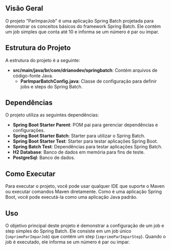## Visão Geral

O projeto "ParImparJob" é uma aplicação Spring Batch projetada para demonstrar os conceitos básicos do framework Spring Batch. Ele contém um job simples que conta até 10 e informa se um número é par ou impar.

## Estrutura do Projeto

A estrutura do projeto é a seguinte:

- **src/main/java/br/com/drianodev/springbatch**: Contém arquivos de código-fonte Java.
    - **ParImparBatchConfig.java**: Classe de configuração para definir jobs e steps do Spring Batch.

## Dependências

O projeto utiliza as seguintes dependências:

- **Spring Boot Starter Parent**: POM pai para gerenciar dependências e configurações.
- **Spring Boot Starter Batch**: Starter para utilizar o Spring Batch.
- **Spring Boot Starter Test**: Starter para testar aplicações Spring Boot.
- **Spring Batch Test**: Dependências para testar aplicações Spring Batch.
- **H2 Database**: Banco de dados em memória para fins de teste.
- **PostgreSql**: Banco de dados.

## Como Executar

Para executar o projeto, você pode usar qualquer IDE que suporte o Maven ou executar comandos Maven diretamente. Como é uma aplicação Spring Boot, você pode executá-la como uma aplicação Java padrão.

## Uso

O objetivo principal deste projeto é demonstrar a configuração de um job e step simples do Spring Batch. Ele consiste em um job único (`imprimeParImparJob`) que contém um step (`imprimeParImparStep`). Quando o job é executado, ele informa se um número é par ou impar.
